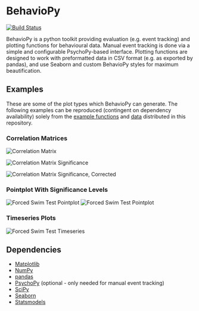 # BehavioPy

[![Build Status](https://travis-ci.org/TheChymera/behaviopy.svg?branch=master)](https://travis-ci.org/TheChymera/behaviopy)

BehavioPy is a python toolkit providing evaluation (e.g. event tracking) and plotting functions for behavioural data.
Manual event tracking is done via a simple and configurable PsychoPy-based interface.
Plotting functions are designed to work with preformatted data in CSV format (e.g. as exported by pandas), and use Seaborn and custom BehavioPy styles for maximum beautification.

## Examples

These are some of the plot types which BehavioPy can generate. 
The following examples can be reproduced (contingent on dependency availability) solely from the [example functions](behaviopy/examples.py) and [data](example_data) distributed in this repository.

### Correlation Matrices

![Correlation Matrix](http://www.chymera.eu/examples/behaviopy/corr.png "Correlation Matrix")

![Correlation Matrix Significance](http://www.chymera.eu/examples/behaviopy/corr_p.png "")

![Correlation Matrix Significance, Corrected](http://www.chymera.eu/examples/behaviopy/corr_pc.png "")

### Pointplot With Significance Levels

![Forced Swim Test Pointplot](http://chymera.eu/examples/behaviopy/fst_p.png "")
![Forced Swim Test Pointplot](http://chymera.eu/examples/behaviopy/sp_p.png "")

### Timeseries Plots

![Forced Swim Test Timeseries](http://chymera.eu/examples/behaviopy/fst_ts.png "")


## Dependencies

* [Matplotlib](http://matplotlib.org/)
* [NumPy](http://www.numpy.org/)
* [pandas](http://pandas.pydata.org/)
* [PsychoPy](http://www.psychopy.org/) (optional - only needed for manual event tracking)
* [SciPy](https://www.scipy.org/scipylib/index.html)
* [Seaborn](https://seaborn.pydata.org/)
* [Statsmodels](https://github.com/statsmodels/statsmodels)
